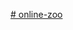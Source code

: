 [# online-zoo](https://tttemu.github.io/rsschool-cv/blob/online-zoo/online-zoo/pages/main/index.html)
